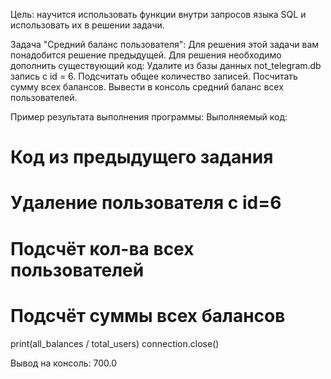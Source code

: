 Цель: научится использовать функции внутри запросов языка SQL и использовать их в решении задачи.

Задача "Средний баланс пользователя":
Для решения этой задачи вам понадобится решение предыдущей.
Для решения необходимо дополнить существующий код:
Удалите из базы данных not_telegram.db запись с id = 6.
Подсчитать общее количество записей.
Посчитать сумму всех балансов.
Вывести в консоль средний баланс всех пользователей.



Пример результата выполнения программы:
Выполняемый код:
# Код из предыдущего задания
# Удаление пользователя с id=6
# Подсчёт кол-ва всех пользователей
# Подсчёт суммы всех балансов
print(all_balances / total_users)
connection.close()

Вывод на консоль:
700.0